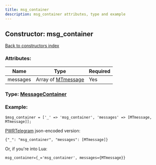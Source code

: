 ```yaml
---
title: msg_container
description: msg_container attributes, type and example
---
```

## Constructor: msg\_container  
[Back to constructors index](index.md)



### Attributes:

| Name     |    Type       | Required |
|----------|---------------|----------|
|messages|Array of [MTmessage](../constructors/MTmessage.md) | Yes|



### Type: [MessageContainer](../types/MessageContainer.md)


### Example:

```
$msg_container = ['_' => 'msg_container', 'messages' => [MTmessage, MTmessage]];
```  

[PWRTelegram](https://pwrtelegram.xyz) json-encoded version:

```
{"_": "msg_container", "messages": [MTmessage]}
```


Or, if you're into Lua:  


```
msg_container={_='msg_container', messages={MTmessage}}

```


